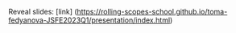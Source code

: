 Reveal slides: [link] (https://rolling-scopes-school.github.io/toma-fedyanova-JSFE2023Q1/presentation/index.html)
